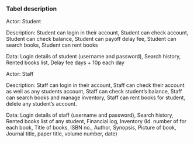 ### Tabel description 

Actor: Student

Description: Student can login in their account, Student can check account, Student can check balance, Student can payoff delay fee, Student can search books, Student can rent books

Data: Login details of student (username and password), Search history, Rented books list, Delay fee days + 10p each day 

Actor: Staff

Description: Staff can login in their account, Staff can check their account as well as any students account, Staff can check student’s balance, Staff can search books and manage inventory, Staff can rent books for student, delete any student’s account. 

Data: Login details of staff (username and password), Search history, Rented books list of any student, Financial log, Inventory (Id. number of for each book, Title of books, ISBN no., Author, Synopsis, Picture of book, Journal title, paper title, volume number, date)
